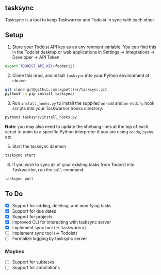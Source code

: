## tasksync

Tasksync is a tool to keep Taskwarrior and Todoist in sync with each other.

## Setup

1. Store your Todoist API key as an environment variable. You can find this in the Todoist desktop or web applications in Settings -> Integrations -> Developer -> API Token.

```bash
export TODOIST_API_KEY=foobar123
```

2. Clone this repo, and install `tasksync` into your Python environment of choice

```bash
git clone git@github.com:kgoettler/tasksync.git
python3 -m pip install tasksync/
```

3.  Run `install_hooks.py` to install the supplied `on-add` and `on-modify` hook scripts into your Taskwarrior hooks directory:

```bash
python3 tasksync/install_hooks.py
```

**Note**: you may also need to update the shebang lines at the top of each script to point to a specific Python interpreter if you are using `conda`, `pyenv`, etc.

5. Start the tasksync daemon

```bash
tasksync start
```

6. If you wish to sync all of your existing tasks from Todoist into Taskwarrior, run the `pull` command

```bash
tasksync pull
```

## To Do

- [x] Support for adding, deleting, and modifying tasks
- [x] Support for due dates
- [x] Support for projects
- [x] Improved CLI for interacting with tasksync server
- [x] Implement sync tool (-> Taskwarrior)
- [ ] Implement sync tool (-> Todoist)
- [ ] Formalize logging by tasksync server

### Maybes

- [ ] Support for subtasks
- [ ] Support for annotations
